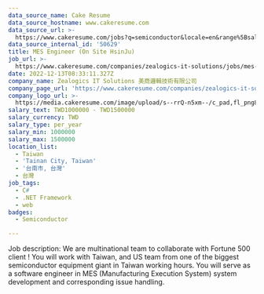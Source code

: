 ```yaml
---
data_source_name: Cake Resume
data_source_hostname: www.cakeresume.com
data_source_url: >-
  https://www.cakeresume.com/jobs?q=semiconductor&locale=en&range%5Bsalary_range%5D%5Bmin%5D=1000000
data_source_internal_id: '50629'
title: MES Engineer (On Site HsinJu)
job_url: >-
  https://www.cakeresume.com/companies/zealogics-it-solutions/jobs/mes-engineer-on-site-tainan
date: 2022-12-13T08:33:11.327Z
company_name: Zealogics IT Solutions 美商邏輯技術有限公司
company_page_url: 'https://www.cakeresume.com/companies/zealogics-it-solutions'
company_logo_url: >-
  https://media.cakeresume.com/image/upload/s--rrQ-n5xm--/c_pad,fl_png8,h_200,w_200/v1657271325/wvuijfkwi74hqtkzz9wk.png
salary_text: TWD1000000 - TWD1500000
salary_currency: TWD
salary_type: per_year
salary_min: 1000000
salary_max: 1500000
location_list:
  - Taiwan
  - 'Tainan City, Taiwan'
  - '台南市, 台灣'
  - 台灣
job_tags:
  - C#
  - .NET Framework
  - web
badges:
  - Semiconductor

---
```


Job description: We are multinational team to collaborate with Fortune 500 client ! You will work with Taiwan, and US team from one of the biggest semiconductor equipment giant in Taiwan working hours. You will serve as a software engineer in MES (Manufacturing Execution System) system development and corresponding issue handling.
